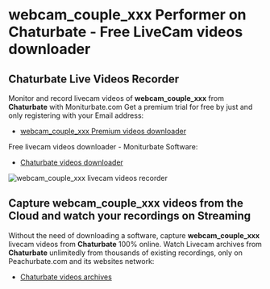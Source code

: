 # webcam_couple_xxx Performer on Chaturbate - Free LiveCam videos downloader

## Chaturbate Live Videos Recorder

Monitor and record livecam videos of **webcam_couple_xxx** from **Chaturbate** with Moniturbate.com
Get a premium trial for free by just and only registering with your Email address:
* [webcam_couple_xxx Premium videos downloader](https://moniturbate.com/request-demo-licence-key.html)

Free livecam videos downloader - Moniturbate Software:
* [Chaturbate videos downloader](https://moniturbate.com/moniturbate-download-software.html)

![webcam_couple_xxx livecam videos recorder](https://peachurnet.com/templates/moniturbate-software.png)


## Capture webcam_couple_xxx videos from the Cloud and watch your recordings on Streaming

Without the need of downloading a software, capture **webcam_couple_xxx** livecam videos from **Chaturbate** 100% online.
Watch Livecam archives from **Chaturbate** unlimitedly from thousands of existing recordings, only on Peachurbate.com and its websites network:
* [Chaturbate videos archives](https://peachurnet.com/)